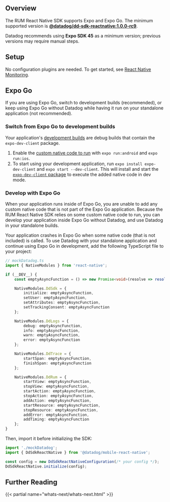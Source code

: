 ## Overview

The RUM React Native SDK supports Expo and Expo Go. The minimum supported version is [**@datadog/dd-sdk-reactnative:1.0.0-rc9**][1]. 

Datadog recommends using **Expo SDK 45** as a minimum version; previous versions may require manual steps.

## Setup

No configuration plugins are needed. To get started, see [React Native Monitoring][2].

## Expo Go

If you are using Expo Go, switch to development builds (recommended), or keep using Expo Go without Datadog while having it run on your standalone application (not recommended).

### Switch from Expo Go to development builds

Your application's [development builds][3] are debug builds that contain the `expo-dev-client` package.

1. Enable the [custom native code to run][4] with `expo run:android` and `expo run:ios`.
2. To start using your development application, run `expo install expo-dev-client` and `expo start --dev-client`. This will install and start the [`expo-dev-client` package][5] to execute the added native code in dev mode.

### Develop with Expo Go

When your application runs inside of Expo Go, you are unable to add any custom native code that is not part of the Expo Go application. Because the RUM React Native SDK relies on some custom native code to run, you can develop your application inside Expo Go without Datadog, and use Datadog in your standalone builds.

Your application crashes in Expo Go when some native code (that is not included) is called. To use Datadog with your standalone application and continue using Expo Go in development, add the following TypeScript file to your project:

```typescript
// mockDatadog.ts
import { NativeModules } from 'react-native';

if (__DEV__) {
    const emptyAsyncFunction = () => new Promise<void>(resolve => resolve());

    NativeModules.DdSdk = {
        initialize: emptyAsyncFunction,
        setUser: emptyAsyncFunction,
        setAttributes: emptyAsyncFunction,
        setTrackingConsent: emptyAsyncFunction
    };

    NativeModules.DdLogs = {
        debug: emptyAsyncFunction,
        info: emptyAsyncFunction,
        warn: emptyAsyncFunction,
        error: emptyAsyncFunction
    };

    NativeModules.DdTrace = {
        startSpan: emptyAsyncFunction,
        finishSpan: emptyAsyncFunction
    };

    NativeModules.DdRum = {
        startView: emptyAsyncFunction,
        stopView: emptyAsyncFunction,
        startAction: emptyAsyncFunction,
        stopAction: emptyAsyncFunction,
        addAction: emptyAsyncFunction,
        startResource: emptyAsyncFunction,
        stopResource: emptyAsyncFunction,
        addError: emptyAsyncFunction,
        addTiming: emptyAsyncFunction
    };
}
```

Then, import it before initializing the SDK:

```typescript
import './mockDatadog';
import { DdSdkReactNative } from '@datadog/mobile-react-native';

const config = new DdSdkReactNativeConfiguration(/* your config */);
DdSdkReactNative.initialize(config);
```

## Further Reading

{{< partial name="whats-next/whats-next.html" >}}

[1]: https://github.com/DataDog/dd-sdk-reactnative/releases/tag/1.0.0-rc9
[2]: https://docs.datadoghq.com/real_user_monitoring/reactnative/#setup
[3]: https://docs.expo.dev/development/introduction/
[4]: https://docs.expo.dev/workflow/customizing/#releasing-apps-with-custom-native-code-to
[5]: https://docs.expo.dev/development/getting-started/
